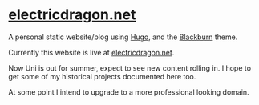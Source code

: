 # [electricdragon.net](https://electricdragon.net)

A personal static website/blog using [Hugo](https://gohugo.io/), and the 
[Blackburn](https://themes.gohugo.io/blackburn/) theme.

Currently this website is live at 
[electricdragon.net](https://electricdragon.net/).

Now Uni is out for summer, expect to see new content rolling in. I hope to get 
some of my historical projects documented here too.

At some point I intend to upgrade to a more professional looking domain.
